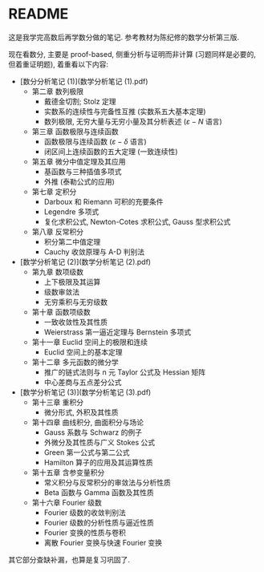 # README



这是我学完高数后再学数分做的笔记. 参考教材为陈纪修的数学分析第三版.

现在看数分, 主要是 proof-based, 侧重分析与证明而非计算 (习题同样是必要的, 但着重证明题), 着重看以下内容:

- [数分分析笔记 (1)](数学分析笔记 (1).pdf)
  - 第二章 数列极限
    - 戴德金切割; Stolz 定理
    - 实数系的连续性与完备性互推 (实数系五大基本定理)
    - 数列极限, 无穷大量与无穷小量及其分析表述 ($\varepsilon-N$ 语言)
  - 第三章 函数极限与连续函数
    - 函数极限与连续函数 ($\varepsilon-\delta$ 语言)
    - 闭区间上连续函数的五大定理 (一致连续性)
  - 第五章 微分中值定理及其应用
    - 基函数与三种插值多项式
    - 外推 (泰勒公式的应用)
  - 第七章 定积分
    - Darboux 和 Riemann 可积的充要条件
    - Legendre 多项式
    - 复化求积公式, Newton-Cotes 求积公式, Gauss 型求积公式
  - 第八章 反常积分
    - 积分第二中值定理
    - Cauchy 收敛原理与 A-D 判别法
- [数学分析笔记 (2)](数学分析笔记 (2).pdf)
  - 第九章 数项级数
    - 上下极限及其运算
    - 级数审敛法
    - 无穷乘积与无穷级数
  - 第十章 函数项级数
    - 一致收敛性及其性质
    - Weierstrass 第一逼近定理与 Bernstein 多项式
  - 第十一章 Euclid 空间上的极限和连续
    - Euclid 空间上的基本定理
  - 第十二章 多元函数的微分学
    - 推广的链式法则与 n 元 Taylor 公式及 Hessian 矩阵
    - 中心差商与五点差分公式
- [数学分析笔记 (3)](数学分析笔记 (3).pdf)
  - 第十三章 重积分
    - 微分形式, 外积及其性质
  - 第十四章 曲线积分, 曲面积分与场论
    - Gauss 系数与 Schwarz 的例子
    - 外微分及其性质与广义 Stokes 公式
    - Green 第一公式与第二公式
    - Hamilton 算子的应用及其运算性质
  - 第十五章 含参变量积分
    - 常义积分与反常积分的审敛法与分析性质
    - Beta 函数与 Gamma 函数及其性质
  - 第十六章 Fourier 级数
    - Fourier 级数的收敛判别法
    - Fourier 级数的分析性质与逼近性质
    - Fourier 变换的性质与卷积
    - 离散 Fourier 变换与快速 Fourier 变换

其它部分查缺补漏，也算是复习巩固了.